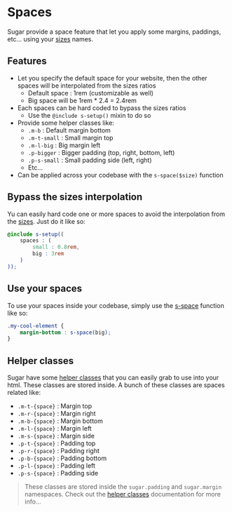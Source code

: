 # Spaces

Sugar provide a space feature that let you apply some margins, paddings, etc... using your [sizes](sizes.md) names.

## Features

- Let you specify the default space for your website, then the other spaces will be interpolated from the sizes ratios
	- Default space : 1rem (customizable as well)
	- Big space will be 1rem * 2.4 = 2.4rem
- Each spaces can be hard coded to bypass the sizes ratios
	- Use the ```@include s-setup()``` mixin to do so
- Provide some helper classes like:
	- ```.m-b``` : Default margin bottom
	- ```.m-t-small``` : Small margin top
	- ```.m-l-big``` : Big margin left
	- ```.p-bigger``` : Bigger padding (top, right, bottom, left)
	- ```.p-s-small``` : Small padding side (left, right)
	- Etc...
- Can be applied across your codebase with the ```s-space($size)``` function

## Bypass the sizes interpolation

Yu can easily hard code one or more spaces to avoid the interpolation from the [sizes](sizes.md). Just do it like so:

```scss
@include s-setup((
	spaces : (
		small : 0.8rem,
		big : 3rem
	)
));
```

## Use your spaces

To use your spaces inside your codebase, simply use the [s-space](../src/sass/core/function/_s-space.md) function like so:

```scss
.my-cool-element {
	margin-bottom : s-space(big);
}
```

## Helper classes

Sugar have some [helper classes](helper-classes.md) that you can easily grab to use into your html. These classes are stored inside. A bunch of these classes are spaces related like:

- ```.m-t-{space}``` : Margin top
- ```.m-r-{space}``` : Margin right
- ```.m-b-{space}``` : Margin bottom
- ```.m-l-{space}``` : Margin left
- ```.m-s-{space}``` : Margin side
- ```.p-t-{space}``` : Padding top
- ```.p-r-{space}``` : Padding right
- ```.p-b-{space}``` : Padding bottom
- ```.p-l-{space}``` : Padding left
- ```.p-s-{space}``` : Padding side

> These classes are stored inside the ```sugar.padding``` and ```sugar.margin``` namespaces. Check out the [helper classes](helper-classes.md) documentation for more info...
